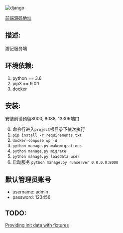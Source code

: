 ![django](https://img.shields.io/pypi/pyversions/django.svg)

[前端源码地址](https://github.com/sausage-team/travel-notes-web)

## 描述:

游记服务端

## 环境依赖:

1. python == 3.6
2. pip3 == 9.0.1
3. docker

## 安装:
安装前请预留8000, 8088, 13306端口

0.  命令行进入`project`根目录下依次执行
1.  `pip install -r requirements.txt`
2.  `docker-compose up -d`
3.  `python manage.py makemigrations`
4.  `python manage.py migrate`
5.  `python manage.py loaddata user`
5.  启动服务 `python manage.py runserver 0.0.0.0:8000`

## 默认管理员账号

* username: admin
* password: 123456

## TODO:
[Providing init data with fixtures](https://docs.djangoproject.com/en/1.10/howto/initial-data/)

